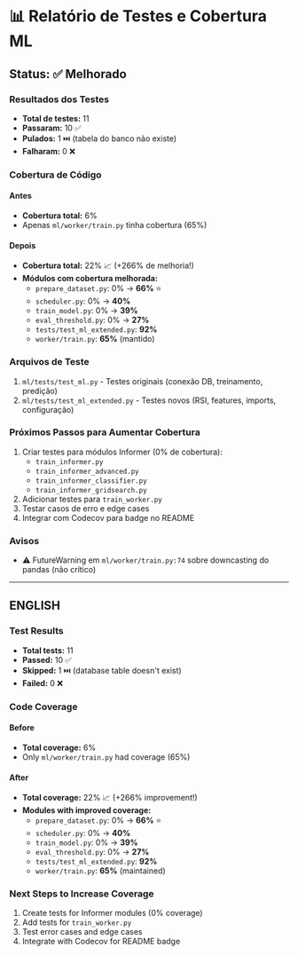 # 📊 Relatório de Testes e Cobertura ML

## Status: ✅ Melhorado

### Resultados dos Testes

- **Total de testes:** 11
- **Passaram:** 10 ✅
- **Pulados:** 1 ⏭️ (tabela do banco não existe)
- **Falharam:** 0 ❌

### Cobertura de Código

#### Antes

- **Cobertura total:** 6%
- Apenas `ml/worker/train.py` tinha cobertura (65%)

#### Depois

- **Cobertura total:** 22% 📈 (+266% de melhoria!)
- **Módulos com cobertura melhorada:**
  - `prepare_dataset.py`: 0% → **66%** ⭐
  - `scheduler.py`: 0% → **40%**
  - `train_model.py`: 0% → **39%**
  - `eval_threshold.py`: 0% → **27%**
  - `tests/test_ml_extended.py`: **92%**
  - `worker/train.py`: **65%** (mantido)

### Arquivos de Teste

1. `ml/tests/test_ml.py` - Testes originais (conexão DB, treinamento, predição)
2. `ml/tests/test_ml_extended.py` - Testes novos (RSI, features, imports, configuração)

### Próximos Passos para Aumentar Cobertura

1. Criar testes para módulos Informer (0% de cobertura):
   - `train_informer.py`
   - `train_informer_advanced.py`
   - `train_informer_classifier.py`
   - `train_informer_gridsearch.py`
2. Adicionar testes para `train_worker.py`
3. Testar casos de erro e edge cases
4. Integrar com Codecov para badge no README

### Avisos

- ⚠️ FutureWarning em `ml/worker/train.py:74` sobre downcasting do pandas (não crítico)

---

## ENGLISH

### Test Results

- **Total tests:** 11
- **Passed:** 10 ✅
- **Skipped:** 1 ⏭️ (database table doesn't exist)
- **Failed:** 0 ❌

### Code Coverage

#### Before

- **Total coverage:** 6%
- Only `ml/worker/train.py` had coverage (65%)

#### After

- **Total coverage:** 22% 📈 (+266% improvement!)
- **Modules with improved coverage:**
  - `prepare_dataset.py`: 0% → **66%** ⭐
  - `scheduler.py`: 0% → **40%**
  - `train_model.py`: 0% → **39%**
  - `eval_threshold.py`: 0% → **27%**
  - `tests/test_ml_extended.py`: **92%**
  - `worker/train.py`: **65%** (maintained)

### Next Steps to Increase Coverage

1. Create tests for Informer modules (0% coverage)
2. Add tests for `train_worker.py`
3. Test error cases and edge cases
4. Integrate with Codecov for README badge
